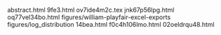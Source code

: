 abstract.html
9fe3.html
ov7ide4m2c.tex
jnk67p56lpg.html
oq77vel34bo.html
figures/william-playfair-excel-exports
figures/log_distribution
14bea.html
f0c4h106lmo.html
02oeldrqu48.html